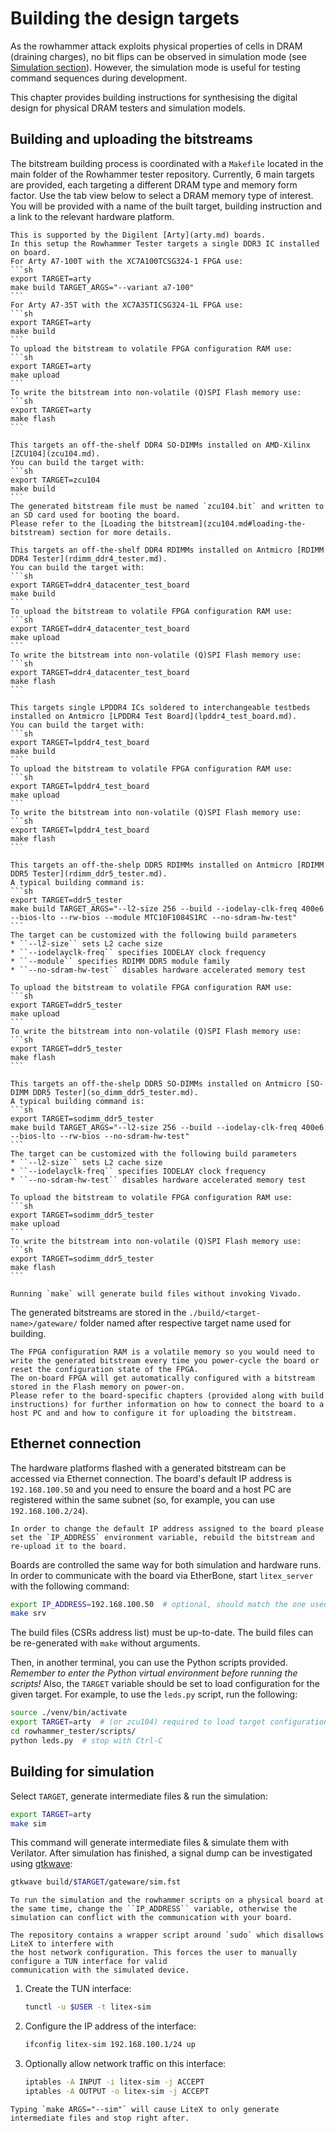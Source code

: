 # Building the design targets

As the rowhammer attack exploits physical properties of cells in DRAM (draining charges), no bit flips can be observed in simulation mode (see [Simulation section](#simulation)).
However, the simulation mode is useful for testing command sequences during development.

This chapter provides building instructions for synthesising the digital design for physical DRAM testers and simulation models.

## Building and uploading the bitstreams

The bitstream building process is coordinated with a `Makefile` located in the main folder of the Rowhammer tester repository.
Currently, 6 main targets are provided, each targeting a different DRAM type and memory form factor.
Use the tab view below to select a DRAM memory type of interest.
You will be provided with a name of the built target, building instruction and a link to the relevant hardware platform.

````{tab} DDR3 (IC)
This is supported by the Digilent [Arty](arty.md) boards.
In this setup the Rowhammer Tester targets a single DDR3 IC installed on board.
For Arty A7-100T with the XC7A100TCSG324-1 FPGA use:
```sh
export TARGET=arty
make build TARGET_ARGS="--variant a7-100"
```
For Arty A7-35T with the XC7A35TICSG324-1L FPGA use:
```sh
export TARGET=arty
make build
```
To upload the bitstream to volatile FPGA configuration RAM use:
```sh
export TARGET=arty
make upload
```
To write the bitstream into non-volatile (Q)SPI Flash memory use:
```sh
export TARGET=arty
make flash
```
````
````{tab} DDR4 (SO-DIMM)
This targets an off-the-shelf DDR4 SO-DIMMs installed on AMD-Xilinx [ZCU104](zcu104.md).
You can build the target with:
```sh
export TARGET=zcu104
make build
```
The generated bitstream file must be named `zcu104.bit` and written to an SD card used for booting the board.
Please refer to the [Loading the bitstream](zcu104.md#loading-the-bitstream) section for more details.
````
````{tab} DDR4 (RDIMM)
This targets an off-the-shelf DDR4 RDIMMs installed on Antmicro [RDIMM DDR4 Tester](rdimm_ddr4_tester.md).
You can build the target with:
```sh
export TARGET=ddr4_datacenter_test_board
make build
```
To upload the bitstream to volatile FPGA configuration RAM use:
```sh
export TARGET=ddr4_datacenter_test_board
make upload
```
To write the bitstream into non-volatile (Q)SPI Flash memory use:
```sh
export TARGET=ddr4_datacenter_test_board
make flash
```
````
````{tab} LPDDR4 (IC)
This targets single LPDDR4 ICs soldered to interchangeable testbeds installed on Antmicro [LPDDR4 Test Board](lpddr4_test_board.md).
You can build the target with:
```sh
export TARGET=lpddr4_test_board
make build
```
To upload the bitstream to volatile FPGA configuration RAM use:
```sh
export TARGET=lpddr4_test_board
make upload
```
To write the bitstream into non-volatile (Q)SPI Flash memory use:
```sh
export TARGET=lpddr4_test_board
make flash
```
````
````{tab} DDR5 (RDIMM)
This targets an off-the-shelp DDR5 RDIMMs installed on Antmicro [RDIMM DDR5 Tester](rdimm_ddr5_tester.md).
A typical building command is:
```sh
export TARGET=ddr5_tester
make build TARGET_ARGS="--l2-size 256 --build --iodelay-clk-freq 400e6 --bios-lto --rw-bios --module MTC10F1084S1RC --no-sdram-hw-test"
```
The target can be customized with the following build parameters
* ``--l2-size`` sets L2 cache size
* ``--iodelayclk-freq`` specifies IODELAY clock frequency
* ``--module`` specifies RDIMM DDR5 module family
* ``--no-sdram-hw-test`` disables hardware accelerated memory test

To upload the bitstream to volatile FPGA configuration RAM use:
```sh
export TARGET=ddr5_tester
make upload
```
To write the bitstream into non-volatile (Q)SPI Flash memory use:
```sh
export TARGET=ddr5_tester
make flash
```
````
````{tab} DDR5 (SO-DIMM)
This targets an off-the-shelp DDR5 SO-DIMMs installed on Antmicro [SO-DIMM DDR5 Tester](so_dimm_ddr5_tester.md).
A typical building command is:
```sh
export TARGET=sodimm_ddr5_tester
make build TARGET_ARGS="--l2-size 256 --build --iodelay-clk-freq 400e6 --bios-lto --rw-bios --no-sdram-hw-test"
```
The target can be customized with the following build parameters
* ``--l2-size`` sets L2 cache size
* ``--iodelayclk-freq`` specifies IODELAY clock frequency
* ``--no-sdram-hw-test`` disables hardware accelerated memory test

To upload the bitstream to volatile FPGA configuration RAM use:
```sh
export TARGET=sodimm_ddr5_tester
make upload
```
To write the bitstream into non-volatile (Q)SPI Flash memory use:
```sh
export TARGET=sodimm_ddr5_tester
make flash
```
````

```{note}
Running `make` will generate build files without invoking Vivado.
```
The generated bitstreams are stored in the `./build/<target-name>/gateware/` folder named after respective target name used for building.
```{note}
The FPGA configuration RAM is a volatile memory so you would need to write the generated bitstream every time you power-cycle the board or reset the configuration state of the FPGA.
The on-board FPGA will get automatically configured with a bitstream stored in the Flash memory on power-on. 
Please refer to the board-specific chapters (provided along with build instructions) for further information on how to connect the board to a host PC and and how to configure it for uploading the bitstream.
```

## Ethernet connection

The hardware platforms flashed with a generated bitstream can be accessed via Ethernet connection.
The board's default IP address is `192.168.100.50` and you need to ensure the board and a host PC are registered within the same subnet (so, for example, you can use `192.168.100.2/24`).

```{note}
In order to change the default IP address assigned to the board please set the `IP_ADDRESS` environment variable, rebuild the bitstream and re-upload it to the board.
```
Boards are controlled the same way for both simulation and hardware runs.
In order to communicate with the board via EtherBone, start `litex_server` with the following command:

```sh
export IP_ADDRESS=192.168.100.50  # optional, should match the one used during build
make srv
```

The build files (CSRs address list) must be up-to-date.
The build files can be re-generated with `make` without arguments.

Then, in another terminal, you can use the Python scripts provided.
*Remember to enter the Python virtual environment before running the scripts!*
Also, the `TARGET` variable should be set to load configuration for the given target.
For example, to use the `leds.py` script, run the following:

```sh
source ./venv/bin/activate
export TARGET=arty  # (or zcu104) required to load target configuration
cd rowhammer_tester/scripts/
python leds.py  # stop with Ctrl-C
```

## Building for simulation

Select `TARGET`, generate intermediate files & run the simulation:

```sh
export TARGET=arty
make sim
```

This command will generate intermediate files & simulate them with Verilator.
After simulation has finished, a signal dump can be investigated using [gtkwave](http://gtkwave.sourceforge.net/):

```sh
gtkwave build/$TARGET/gateware/sim.fst
```

```{warning}
To run the simulation and the rowhammer scripts on a physical board at the same time, change the ``IP_ADDRESS`` variable, otherwise the simulation can conflict with the communication with your board.
```

```{warning}
The repository contains a wrapper script around `sudo` which disallows LiteX to interfere with
the host network configuration. This forces the user to manually configure a TUN interface for valid
communication with the simulated device.
```

1. Create the TUN interface:

   ```sh
   tunctl -u $USER -t litex-sim
   ```

1. Configure the IP address of the interface:

   ```sh
   ifconfig litex-sim 192.168.100.1/24 up
   ```

1. Optionally allow network traffic on this interface:

   ```sh
   iptables -A INPUT -i litex-sim -j ACCEPT
   iptables -A OUTPUT -o litex-sim -j ACCEPT
   ```

```{note}
Typing `make ARGS="--sim"` will cause LiteX to only generate intermediate files and stop right after.
```
